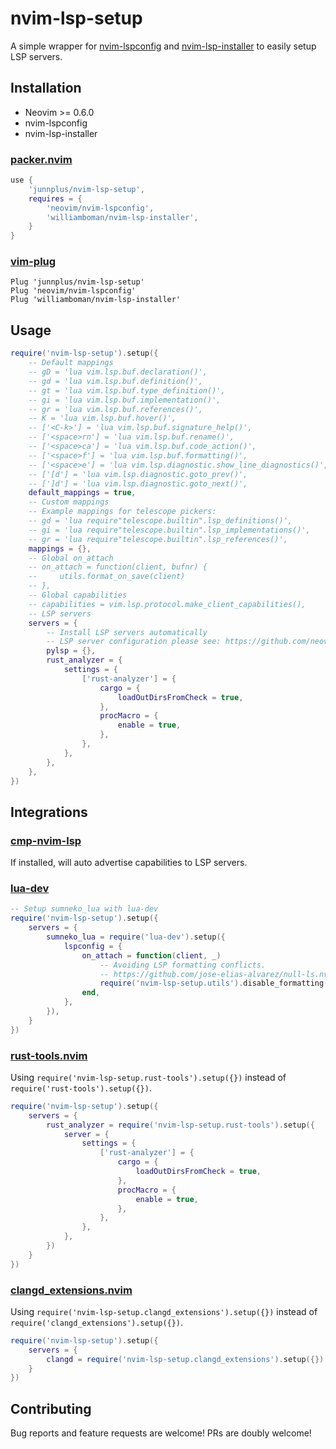 # nvim-lsp-setup

A simple wrapper for [nvim-lspconfig](https://github.com/neovim/nvim-lspconfig) and [nvim-lsp-installer](https://github.com/williamboman/nvim-lsp-installer) to easily setup LSP servers.

## Installation

- Neovim >= 0.6.0
- nvim-lspconfig
- nvim-lsp-installer

### [packer.nvim](https://github.com/wbthomason/packer.nvim)

```lua
use {
    'junnplus/nvim-lsp-setup',
    requires = {
        'neovim/nvim-lspconfig',
        'williamboman/nvim-lsp-installer',
    }
}
```

### [vim-plug](https://github.com/junegunn/vim-plug)

```vim
Plug 'junnplus/nvim-lsp-setup'
Plug 'neovim/nvim-lspconfig'
Plug 'williamboman/nvim-lsp-installer'
```


## Usage

```lua
require('nvim-lsp-setup').setup({
    -- Default mappings
    -- gD = 'lua vim.lsp.buf.declaration()',
    -- gd = 'lua vim.lsp.buf.definition()',
    -- gt = 'lua vim.lsp.buf.type_definition()',
    -- gi = 'lua vim.lsp.buf.implementation()',
    -- gr = 'lua vim.lsp.buf.references()',
    -- K = 'lua vim.lsp.buf.hover()',
    -- ['<C-k>'] = 'lua vim.lsp.buf.signature_help()',
    -- ['<space>rn'] = 'lua vim.lsp.buf.rename()',
    -- ['<space>ca'] = 'lua vim.lsp.buf.code_action()',
    -- ['<space>f'] = 'lua vim.lsp.buf.formatting()',
    -- ['<space>e'] = 'lua vim.lsp.diagnostic.show_line_diagnostics()',
    -- ['[d'] = 'lua vim.lsp.diagnostic.goto_prev()',
    -- [']d'] = 'lua vim.lsp.diagnostic.goto_next()',
    default_mappings = true,
    -- Custom mappings
    -- Example mappings for telescope pickers:
    -- gd = 'lua require"telescope.builtin".lsp_definitions()',
    -- gi = 'lua require"telescope.builtin".lsp_implementations()',
    -- gr = 'lua require"telescope.builtin".lsp_references()',
    mappings = {},
    -- Global on_attach
    -- on_attach = function(client, bufnr) {
    --     utils.format_on_save(client)
    -- },
    -- Global capabilities
    -- capabilities = vim.lsp.protocol.make_client_capabilities(),
    -- LSP servers
    servers = {
        -- Install LSP servers automatically
        -- LSP server configuration please see: https://github.com/neovim/nvim-lspconfig/blob/master/doc/server_configurations.md
        pylsp = {},
        rust_analyzer = {
            settings = {
                ['rust-analyzer'] = {
                    cargo = {
                        loadOutDirsFromCheck = true,
                    },
                    procMacro = {
                        enable = true,
                    },
                },
            },
        },
    },
})
```

## Integrations

### [cmp-nvim-lsp](https://github.com/hrsh7th/cmp-nvim-lsp)

If installed, will auto advertise capabilities to LSP servers.

### [lua-dev](https://github.com/folke/lua-dev.nvim)

```lua
-- Setup sumneko_lua with lua-dev
require('nvim-lsp-setup').setup({
    servers = {
        sumneko_lua = require('lua-dev').setup({
            lspconfig = {
                on_attach = function(client, _)
                    -- Avoiding LSP formatting conflicts.
                    -- https://github.com/jose-elias-alvarez/null-ls.nvim/wiki/Avoiding-LSP-formatting-conflicts
                    require('nvim-lsp-setup.utils').disable_formatting(client)
                end,
            },
        }),
    }
})

```
### [rust-tools.nvim](https://github.com/simrat39/rust-tools.nvim)

Using `require('nvim-lsp-setup.rust-tools').setup({})` instead of `require('rust-tools').setup({})`.

```lua
require('nvim-lsp-setup').setup({
    servers = {
        rust_analyzer = require('nvim-lsp-setup.rust-tools').setup({
            server = {
                settings = {
                    ['rust-analyzer'] = {
                        cargo = {
                            loadOutDirsFromCheck = true,
                        },
                        procMacro = {
                            enable = true,
                        },
                    },
                },
            },
        })
    }
})
```

### [clangd_extensions.nvim](https://github.com/p00f/clangd_extensions.nvim)

Using `require('nvim-lsp-setup.clangd_extensions').setup({})` instead of `require('clangd_extensions').setup({})`.

```lua
require('nvim-lsp-setup').setup({
    servers = {
        clangd = require('nvim-lsp-setup.clangd_extensions').setup({})
    }
})
```

## Contributing

Bug reports and feature requests are welcome! PRs are doubly welcome!
